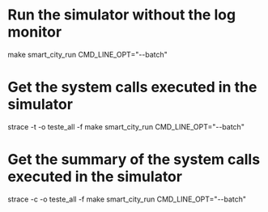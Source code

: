 # Run the simulator without the log monitor
make smart_city_run CMD_LINE_OPT="--batch"

# Get the system calls executed in the simulator 
strace -t -o teste_all -f make smart_city_run CMD_LINE_OPT="--batch"


# Get the summary of the system calls executed in the simulator
strace -c -o teste_all -f make smart_city_run CMD_LINE_OPT="--batch"
